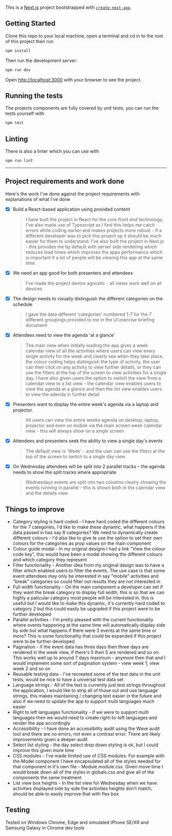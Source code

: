 This is a [Next.js](https://nextjs.org/) project bootstrapped with [`create-next-app`](https://github.com/vercel/next.js/tree/canary/packages/create-next-app).

## Getting Started

Clone this repo to your local machine, open a terminal and cd in to the root of this project then run

```bash
npm install
```

Then run the development server:

```bash
npm run dev
```

Open [http://localhost:3000](http://localhost:3000) with your browser to see the project.

## Running the tests

The projects components are fully covered by unit tests, you can run the tests yourself with

```bash
npm test
```

## Linting

There is also a linter which you can use with

```bash
npm run lint
```

---

## Project requirements and work done

Here's the work I've done against the project requirements with explanations of what I've done

- [x] Build a React-based application using provided content

  > I have built the project in React for the core front end technology, I've also made use of Typescript as I find this helps me catch errors while coding earlier and makes projects more robust - if a different developer was to pick this project up it should be much easier for them to understand. I've also built the project in Next.js - this provides me by default with server side rendering which reduces load times which improves the apps performance which is important if a lot of people will be viewing this app at the same time

- [x] We need an app good for both presenters and attendees

  > I've made the project device agnostic - all views work well on all devices

- [x] The design needs to visually distinguish the different categories on the schedule

  > I gave the data different 'categories' numbered 1-7 for the 7 different groupings provided to me in the UI exercise briefing document

- [x] Attendees need to view the agenda 'at a glance'

  > The main view when initially loading the app gives a week calendar view of all the activities where users can view every single activity for the week and clearly see when they take place, the colour coding helps distinguish the type of activity, the user can then click on any activity to view further details, or they can use the filters at the top of the screen to view activities for a single day. I have also given users the option to switch the view from a calendar view to a list view - the calendar view enables users to view the agenda at a glance and then the list view enables users to view the adenda in further detail

- [x] Presenters want to display the entire week's agenda via a laptop and projector.

  > All users can view the entire weeks agenda on desktop, laptop, projector and even on mobile via the main screen week calendar view - this will always show on a single screen

- [x] Attendees and presenters seek the ability to view a single day's events

  > The default view is 'Week' - and the user can use the filters at the top of the screen to switch to a single day view

- [x] On Wednesday attendees will be split into 2 parallel tracks – the agenda needs to show the split tracks where appropriate

  > Wednesdays events are split into two columns clearly showing the events running in parallel - this is shown both in the calendar view and the details view

## Things to improve

- Category styling is hard coded - I have hard coded the different colours for the 7 categories, I'd like to make these dynamic, what happens if the data passed in has say 8 categories? We need to dynamically create different colours - I'd also like to give te use the option to set their own colours for the categories as prop values on the main <Agenda /> component
- Colour guide modal - In my original designs I had a link "View the colour code key", this would have been a modal showing the different colours and which category they represent
- Filter functionality - Another idea from my original design was to have a filter which enabled users to filter the events. The use case is that some event attendees may only be interested in say "mobile" activities and "break" categories so could filter out results they are not interested in
- Full width functionality - On the main <Agenda /> component a developer can set if they want the break category to display full width, this is so that we can highly a paticular category most people will be interested in, this is useful but I would like to make this dynamic, it's currently hard coded to category 2 but this could easily be upgraded if this project were to be further developed
- Parallel activities - I'm pretty pleased with the current functionality where events happening at the same time will automatically display side by side but what happens if there were 3 events at the same time or more? This is some functionality that could be expanded if this project were to be further developed
- Pagination - if the event data has three days then three days are rendered in the week view, if there's 5 then 5 are rendered and so on. This works well up to around 7 days maximum - anymore then that and I would implement some sort of pagination system - view week 1, view week 2 and so on
- Reusable testing data - I've recreated some of the test data in the unit tests, would be nice to have a universal test data set
- Language strings - All of the text is currently just test strings throughout the application, I would like to strip all of those out and use language strings, this makes maintaining / changing text easier in the future and also if we need to update the app to support multi languages much easier
- Right to left languages functionality - if we were to support multi languages then we would need to create right-to-left languages and render the app accordingly
- Accessibility - I have done an accessibility audit using the Wave audit tool and there are no errors, not even a contrast error. There are likely improvements given a deeper audit
- Select list styling - the day select drop down styling is ok, but I could improve this given more time
- CSS modules - I've made limited use of CSS modules. For example with the Model component I have encapsulated all of the styles needed for that component in it's own file - Module.module.css. Given move time I would break down all of the styles in globals.css and give all of the components the same treatment
- List view box heights - In the list view for Wednesday when we have activities displayed side by side the activities heights don't match, should be able to easily improve that with flex box

## Testing

Tested on Windows Chrome, Edge and simulated iPhone SE/XR and Samsung Galaxy in Chrome dev tools
